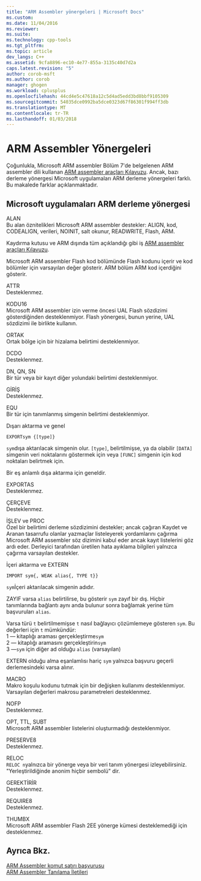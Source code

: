 ```yaml
---
title: "ARM Assembler yönergeleri | Microsoft Docs"
ms.custom: 
ms.date: 11/04/2016
ms.reviewer: 
ms.suite: 
ms.technology: cpp-tools
ms.tgt_pltfrm: 
ms.topic: article
dev_langs: C++
ms.assetid: 9cfa8896-ec10-4e77-855a-3135c40d7d2a
caps.latest.revision: "5"
author: corob-msft
ms.author: corob
manager: ghogen
ms.workload: cplusplus
ms.openlocfilehash: 44cd4e5c47618a12c5d4ad5edd3bd8bbf9105309
ms.sourcegitcommit: 54035dce0992ba5dce0323d67f86301f994ff3db
ms.translationtype: MT
ms.contentlocale: tr-TR
ms.lasthandoff: 01/03/2018
---
```

# <a name="arm-assembler-directives"></a>ARM Assembler Yönergeleri
Çoğunlukla, Microsoft ARM assembler Bölüm 7'de belgelenen ARM assembler dili kullanan [ARM assembler araçları Kılavuzu](http://go.microsoft.com/fwlink/p/?linkid=246102). Ancak, bazı derleme yönergesi Microsoft uygulamaları ARM derleme yönergeleri farklı. Bu makalede farklar açıklanmaktadır.  
  
## <a name="microsoft-implementations-of-arm-assembly-directives"></a>Microsoft uygulamaları ARM derleme yönergesi  
 ALAN  
 Bu alan öznitelikleri Microsoft ARM assembler destekler: ALIGN, kod, CODEALIGN, verileri, NOINIT, salt okunur, READWRITE, Flash, ARM.  
  
 Kaydırma kutusu ve ARM dışında tüm açıklandığı gibi iş [ARM assembler araçları Kılavuzu](http://go.microsoft.com/fwlink/p/?linkid=246102).  
  
 Microsoft ARM assembler Flash kod bölümünde Flash kodunu içerir ve kod bölümler için varsayılan değer gösterir.  ARM bölüm ARM kod içerdiğini gösterir.  
  
 ATTR  
 Desteklenmez.  
  
 KODU16  
 Microsoft ARM assembler izin verme öncesi UAL Flash sözdizimi gösterdiğinden desteklenmiyor.  Flash yönergesi, bunun yerine, UAL sözdizimi ile birlikte kullanın.  
  
 ORTAK  
 Ortak bölge için bir hizalama belirtimi desteklenmiyor.  
  
 DCDO  
 Desteklenmez.  
  
 DN, QN, SN  
 Bir tür veya bir kayıt diğer yolundaki belirtimi desteklenmiyor.  
  
 GİRİŞ  
 Desteklenmez.  
  
 EQU  
 Bir tür için tanımlanmış simgenin belirtimi desteklenmiyor.  
  
 Dışarı aktarma ve genel  
 ```  
EXPORTsym {[type]}  
```  
  
 `sym`dışa aktarılacak simgenin olur.  `[type]`, belirtilmişse, ya da olabilir `[DATA]` simgenin veri noktalarını göstermek için veya `[FUNC]` simgenin için kod noktaları belirtmek için.  
  
 Bir eş anlamlı dışa aktarma için geneldir.  
  
 EXPORTAS  
 Desteklenmez.  
  
 ÇERÇEVE  
 Desteklenmez.  
  
 İŞLEV ve PROC  
 Özel bir belirtimi derleme sözdizimini destekler; ancak çağıran Kaydet ve Aranan tasarrufu olanlar yazmaçlar listeleyerek yordamlarını çağırma Microsoft ARM assembler söz dizimini kabul eder ancak kayıt listelerini göz ardı eder.  Derleyici tarafından üretilen hata ayıklama bilgileri yalnızca çağırma varsayılan destekler.  
  
 İçeri aktarma ve EXTERN  
 ```  
IMPORT sym{, WEAK alias{, TYPE t}}  
```  
  
 `sym`İçeri aktarılacak simgenin adıdır.  
  
 ZAYIF varsa `alias` belirtilirse, bu gösterir `sym` zayıf bir dış. Hiçbir tanımlarında bağlantı aynı anda bulunur sonra bağlamak yerine tüm başvuruları `alias`.  
  
 Varsa türü `t` belirtilmemişse `t` nasıl bağlayıcı çözümlemeye gösteren `sym`.  Bu değerleri için `t` mümkündür:   
1 — kitaplığı araması gerçekleştirme`sym`  
2 — kitaplığı aramasını gerçekleştirin`sym`  
3 —`sym` için diğer ad olduğu `alias` (varsayılan)  
  
 EXTERN olduğu alma eşanlamlısı hariç `sym` yalnızca başvuru geçerli derlemesindeki varsa alınır.  
  
 MACRO  
 Makro koşulu kodunu tutmak için bir değişken kullanımı desteklenmiyor. Varsayılan değerleri makrosu parametreleri desteklenmez.  
  
 NOFP  
 Desteklenmez.  
  
 OPT, TTL, SUBT  
 Microsoft ARM assembler listelerini oluşturmadığı desteklenmiyor.  
  
 PRESERVE8  
 Desteklenmez.  
  
 RELOC  
 `RELOC n`yalnızca bir yönerge veya bir veri tanım yönergesi izleyebilirsiniz. "Yerleştirildiğinde anonim hiçbir sembolü" dir.  
  
 GEREKTİRİR  
 Desteklenmez.  
  
 REQUIRE8  
 Desteklenmez.  
  
 THUMBX  
 Microsoft ARM assembler Flash 2EE yönerge kümesi desteklemediği için desteklenmez.  
  
## <a name="see-also"></a>Ayrıca Bkz.  
 [ARM Assembler komut satırı başvurusu](../../assembler/arm/arm-assembler-command-line-reference.md)   
 [ARM Assembler Tanılama İletileri](../../assembler/arm/arm-assembler-diagnostic-messages.md)